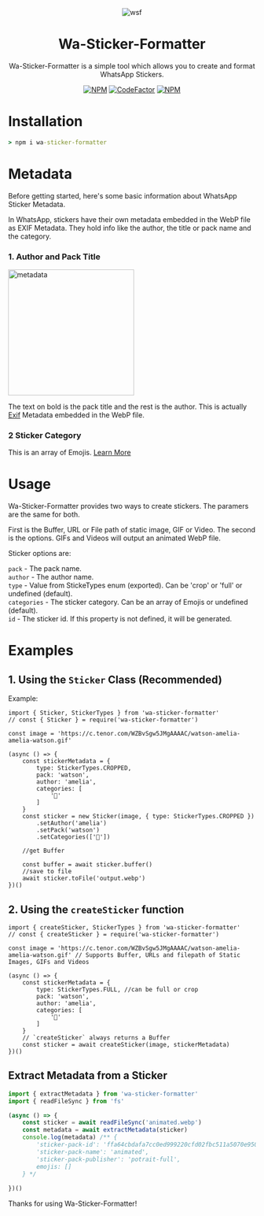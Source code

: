 <div align=center>

<img src="https://img.icons8.com/color/96/000000/whatsapp--v5.png" alt="wsf"/>

# Wa-Sticker-Formatter

Wa-Sticker-Formatter is a simple tool which allows you to create and format WhatsApp Stickers.

[![NPM](https://img.shields.io/npm/l/wa-sticker-formatter?style=flat-square&label=License)](https://github.com/AlenSaito1/wa-sticker-formatter/blob/master/LICENSE) [![CodeFactor](https://img.shields.io/codefactor/grade/github/alensaito1/wa-sticker-formatter?style=flat-square&label=Code%20Quality)](https://www.codefactor.io/repository/github/alensaito1/wa-sticker-formatter) [![NPM](https://img.shields.io/npm/dw/wa-sticker-formatter?style=flat-square&label=Downloads)](https://npmjs.com/package/wa-sticker-formatter)


</div>

# Installation

```cmd
> npm i wa-sticker-formatter
```

# Metadata

Before getting started, here's some basic information about WhatsApp Sticker Metadata.

In WhatsApp, stickers have their own metadata embedded in the WebP file as EXIF Metadata. They hold info like the author, the title or pack name and the category.

### 1. Author and Pack Title

<a href="https://ibb.co/MhyzMwJ"><img src="https://i.ibb.co/9vmxsKd/metadata.jpg" alt="metadata" border="0" width=256></a>

The text on bold is the pack title and the rest is the author.
This is actually [Exif](https://en.wikipedia.org/wiki/Exif) Metadata embedded in the WebP file.

### 2 Sticker Category

This is an array of Emojis. [Learn More](https://github.com/WhatsApp/stickers/wiki/Tag-your-stickers-with-Emojis)

# Usage

Wa-Sticker-Formatter provides two ways to create stickers.
The paramers are the same for both.

First is the Buffer, URL or File path of static image, GIF or Video. The second is the options. GIFs and Videos will output an animated WebP file.

Sticker options are:

`pack` - The pack name.<br>
`author` - The author name.<br>
`type` - Value from StickeTypes enum (exported). Can be 'crop' or 'full' or undefined (default).<br>
`categories` - The sticker category. Can be an array of Emojis or undefined (default).<br>
`id` - The sticker id. If this property is not defined, it will be generated.<br>

# Examples

## 1. Using the `Sticker` Class (Recommended)

Example:

```TS
import { Sticker, StickerTypes } from 'wa-sticker-formatter'
// const { Sticker } = require('wa-sticker-formatter')

const image = 'https://c.tenor.com/WZBvSgw5JMgAAAAC/watson-amelia-amelia-watson.gif'

(async () => {
    const stickerMetadata = {
        type: StickerTypes.CROPPED,
        pack: 'watson',
        author: 'amelia',
        categories: [
            '🌹'
        ]
    }
    const sticker = new Sticker(image, { type: StickerTypes.CROPPED })
        .setAuthor('amelia')
        .setPack('watson')
        .setCategories(['🌹'])

    //get Buffer

    const buffer = await sticker.buffer()
    //save to file
    await sticker.toFile('output.webp')
})()

```

## 2. Using the `createSticker` function

```TS
import { createSticker, StickerTypes } from 'wa-sticker-formatter'
// const { createSticker } = require('wa-sticker-formatter')

const image = 'https://c.tenor.com/WZBvSgw5JMgAAAAC/watson-amelia-amelia-watson.gif' // Supports Buffer, URLs and filepath of Static Images, GIFs and Videos

(async () => {
    const stickerMetadata = {
        type: StickerTypes.FULL, //can be full or crop
        pack: 'watson',
        author: 'amelia',
        categories: [
            '🌹'
        ]
    }
    // `createSticker` always returns a Buffer
    const sticker = await createSticker(image, stickerMetadata)
})()
```


## Extract Metadata from a Sticker

```ts
import { extractMetadata } from 'wa-sticker-formatter'
import { readFileSync } from 'fs'

(async () => {
    const sticker = await readFileSync('animated.webp')
    const metadata = await extractMetadata(sticker)
    console.log(metadata) /** {
        'sticker-pack-id': 'ffa64cbdafa7cc0ed999220cfd02fbc511a5070e950e314baabef68f41f85226',
        'sticker-pack-name': 'animated',
        'sticker-pack-publisher': 'potrait-full',
        emojis: []
    } */
     
})()

```

Thanks for using Wa-Sticker-Formatter!


